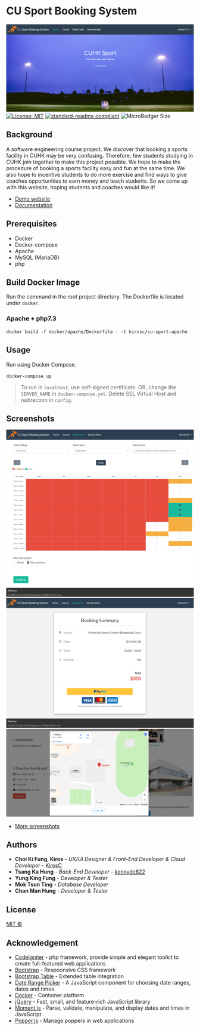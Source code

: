 # CU Sport Booking System

![homepage](./docs/Screenshots/PC/Student/Homepage%20After%20Login.png)
[![License: MIT](https://img.shields.io/badge/License-MIT-yellow.svg)](https://opensource.org/licenses/MIT)
[![standard-readme compliant](https://img.shields.io/badge/readme%20style-standard-brightgreen.svg?style=flat-square)](https://github.com/RichardLitt/standard-readme)
![MicroBadger Size](https://img.shields.io/microbadger/image-size/kirosc/cu-sport-apache)
## Background
A software engineering course project. We discover that booking a sports facility in CUHK may be very confusing. Therefore, few students studying in CUHK join together to make this project possible. We hope to make the procedure of booking a sports facility easy and fun at the same time. We also hope to incentive students to do more exercise and find ways to give coaches opportunities to earn money and teach students. So we come up with this website, hoping students and coaches would like it!

* [Demo website](https://kirosc.duckdns.org/cu_sport_booking_system/)
* [Documentation](https://github.com/kirosc/cu_sport_booking_system/tree/master/docs)

## Prerequisites
* Docker
* Docker-compose
* Apache
* MySQL (MariaDB)
* php

## Build Docker Image
Run the command in the root project directory. The Dockerfile is located under `docker`.
### Apache + php7.3
```
docker build -f docker/apache/Dockerfile . -t kirosc/cu-sport-apache
```

## Usage

Run using Docker Compose.
```
docker-compose up
```
> To run in `localhost`, use self-signed certificate. OR, change the `SERVER_NAME` in `docker-compose.yml`. Delete SSL Virtual Host and redirection in `config`.

## Screenshots
![booking](./docs/Screenshots/PC/Student/Browse%20Facility.png)
![payment](./docs/Screenshots/PC/Student/Book%20Facility.png)
![location](./docs/Screenshots/PC/Student/Location%20Map.png)

* [More screenshots](https://github.com/kirosc/cu_sport_booking_system/tree/master/docs/Screenshots)


## Authors
* **Choi Ki Fung, Kiros** - *UX/UI Designer & Front-End Developer & Cloud Developer* - [KirosC](https://github.com/kirosc)
* **Tsang Ka Hung** - *Back-End Developer* - [kennydc822](https://github.com/kennydc822)
* **Yung King Fung** - *Developer & Tester*
* **Mok Tsun Ting** - *Database Developer*
* **Chan Man Hung** - *Developer & Tester*

## License
[MIT ©](./LICENSE)

## Acknowledgement
* [CodeIgniter](https://codeigniter.com/) - php framework, provide simple and elegant toolkit to create full-featured web applications
* [Bootstrap](https://getbootstrap.com/) - Respoonsive CSS framework
* [Bootstrap Table](https://bootstrap-table.com/) - Extended table integration
* [Date Range Picker](http://www.daterangepicker.com/) - A JavaScript component for choosing date ranges, dates and times
* [Docker](https://www.docker.com/) - Container platform
* [jQuery](https://jquery.com/) - Fast, small, and feature-rich JavaScript library
* [Moment.js](https://momentjs.com/) - Parse, validate, manipulate, and display dates and times in JavaScript
* [Popper.js](https://popper.js.org/) - Manage poppers in web applications
